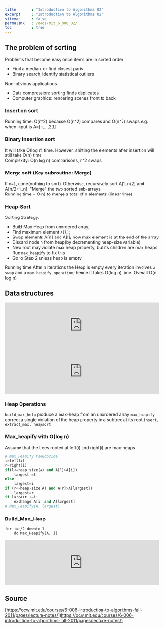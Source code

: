 ```yaml
---
title       : "Introduction to Algorithms 02"
excerpt     : "Introduction to Algorithms 02"
sitemap     : false
permalink   : /docs/mit_6_006_02/
toc         : true
---
```


## The problem of sorting
Problems that become easy once items are in sorted order
* Find a median, or find closest paris
* Binary search, identify statistical outliers

Non-obvious applications
* Data compression: sorting finds duplicates
* Computer graphics: rendering scenes front to back

### Insertion sort  
Running time: O(n^2) because O(n^2) compares and O(n^2) swaps e.g. when input is A=[n,...,2,1]

### Binary Insertion sort  
It will take O(log n) time. However, shifting the elements after insertion will still take O(n) time  
Complexity: O(n log n) comparisons,  n^2 swaps

### Merge soft (Key subroutine: Merge)  
If `n=1`, done(nothing to sort). Otherwise, recursively sort A[1..n/2] and A[n/2+1..n]. "Merge" the two sorted sub-arrays  
Running time = O(n) to merge a total of n elements (linear time)

### Heap-Sort
Sorting Strategy:
* Build Max Heap from unordered array;
* Find maximum element `A[l]`;
* Swap elements A[n] and A[l]; now max element is at the end of the array
* Discard node n from heap(by decrementing heap-size variable)
* New root may violate max heap property, but its children are max heaps. Run `max_heapify` to fix this
* Go to Step 2 unless heap is empty

Running time
After n iterations the Heap is empty every iteration involves `a swap` and a `max_heapify operation`; hence it takes O(log n) time. Overall O(n log n)

## Data structures
<iframe src="https://hostux.social/@aisuko/109781364506786788/embed" class="mastodon-embed" style="max-width: 100%; border: 0" width="700" allowfullscreen="allowfullscreen"></iframe><script src="https://hostux.social/embed.js" async="async"></script>

<iframe src="https://hostux.social/@aisuko/109781962045878255/embed" class="mastodon-embed" style="max-width: 100%; border: 0" width="700" allowfullscreen="allowfullscreen"></iframe><script src="https://hostux.social/embed.js" async="async"></script>

### Heap Operations
`build_max_help` produce a max-heap from an unordered array
`max_heapify` correct a single violation of the heap property in a subtree at its root
`insert, extract_max, heapsort`

### Max_heapify with O(log n)
Assume that the trees rooted at left(i) and right(i) are max-heaps

```python
# max_Heapify Pseudocide
l=left(i)
r=right(i)
if(l<=heap_size(A) and A[l]>A[i])
    largest =l
else
    largest=i
if (r<=heap-size(A) and A[r]>A[largest])
    largest=r
if largest !=i:
    exchange A[i] and A[largest]
# Max_Heapify(A, largest)
```

### Build_Max_Heap
```
for i=n/2 downto 1
    do Max_Heapify(A, i)
```

<iframe src="https://hostux.social/@aisuko/109782285623362932/embed" class="mastodon-embed" style="max-width: 100%; border: 0" width="700" allowfullscreen="allowfullscreen"></iframe><script src="https://hostux.social/embed.js" async="async"></script>


## Source
[https://ocw.mit.edu/courses/6-006-introduction-to-algorithms-fall-2011/pages/lecture-notes/](https://ocw.mit.edu/courses/6-006-introduction-to-algorithms-fall-2011/pages/lecture-notes/)